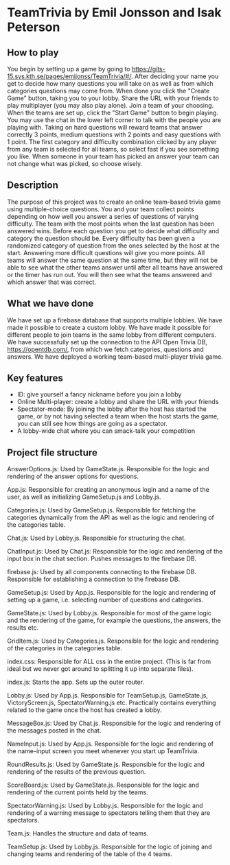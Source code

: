 # TeamTrivia by Emil Jonsson and Isak Peterson
## How to play
You begin by setting up a game by going to https://gits-15.sys.kth.se/pages/emijonss/TeamTrivia/#/. After deciding your name you get to decide how many questions you will take on as well as from which categories questions may come from. When done you click the "Create Game" button, taking you to your lobby. Share the URL with your friends to play multiplayer (you may also play alone). Join a team of your choosing. When the teams are set up, click the "Start Game" button to begin playing. You may use the chat in the lower left corner to talk with the people you are playing with. Taking on hard questions will reward teams that answer correctly 3 points, medium questions with 2 points and easy questions with 1 point. The first category and difficulty combination clicked by any player from any team is selected for all teams, so select fast if you see something you like. When someone in your team has picked an answer your team can not change what was picked, so choose wisely.

## Description
The purpose of this project was to create an online team-based trivia game using multiple-choice questions. You and your team collect points depending on how well you answer a series of questions of varying difficulty. The team with the most points when the last question has been answered wins. Before each question you get to decide what difficulty and category the question should be. Every difficulty has been given a randomized category of question from the ones selected by the host at the start. Answering more difficult questions will give you more points. All teams will answer the same question at the same time, but they will not be able to see what the other teams answer until after all teams have answered or the timer has run out. You will then see what the teams answered and which answer that was correct.

## What we have done
We have set up a firebase database that supports multiple lobbies. We have made it possible to create a custom lobby. We have made it possible for different people to join teams in the same lobby from different computers. We have successfully set up the connection to the API Open Trivia DB, https://opentdb.com/, from which we fetch categories, questions and answers.
We have deployed a working team-based multi-player trivia game.

## Key features
* ID: give yourself a fancy nickname before you join a lobby
* Online Multi-player: create a lobby and share the URL with your friends
* Spectator-mode: By joining the lobby after the host has started the game, or by not having selected a team when the host starts the game, you can still see how things are going as a spectator.
* A lobby-wide chat where you can smack-talk your competition

## Project file structure
AnswerOptions.js: Used by GameState.js. Responsible for the logic and rendering of the answer options for questions.

App.js: Responsible for creating an anonymous login and a name of the user, as well as initializing GameSetup.js and Lobby.js.

Categories.js: Used by GameSetup.js. Responsible for fetching the categories dynamically from the API as well as the logic and rendering of the categories table.

Chat.js: Used by Lobby.js. Responsible for structuring the chat.

ChatInput.js: Used by Chat.js: Responsible for the logic and rendering of the input box in the chat section. Pushes messages to the firebase DB.

firebase.js: Used by all components connecting to the firebase DB. Responsible for establishing a connection to the firebase DB.

GameSetup.js: Used by App.js. Responsible for the logic and rendering of setting up a game, i.e. selecting number of questions and categories.

GameState.js: Used by Lobby.js. Responsible for most of the game logic and the rendering of the game, for example the questions, the answers, the results etc.

GridItem.js: Used by Categories.js. Responsible for the logic and rendering of the categories in the categories table.

index.css: Responsible for ALL css in the entire project. (This is far from ideal but we never got around to splitting it up into separate files).

index.js: Starts the app. Sets up the outer router.

Lobby.js: Used by App.js. Responsible for TeamSetup.js, GameState.js, VictoryScreen.js, SpectatorWarning.js etc. Practically contains everything related to the game once the host has created a lobby.

MessageBox.js: Used by Chat.js. Responsible for the logic and rendering of the messages posted in the chat.

NameInput.js: Used by App.js. Responsible for the logic and rendering of the name-input screen you meet whenever you start up TeamTrivia.

RoundResults.js: Used by GameState.js. Responsible for the logic and rendering of the results of the previous question.

ScoreBoard.js: Used by GameState.js. Responsible for the logic and rendering of the current points held by the teams.

SpectatorWarning.js: Used by Lobby.js. Responsible for the logic and rendering of a warning message to spectators telling them that they are spectators.

Team.js: Handles the structure and data of teams.

TeamSetup.js: Used by Lobby.js. Responsible for the logic of joining and changing teams and rendering of the table of the 4 teams.
